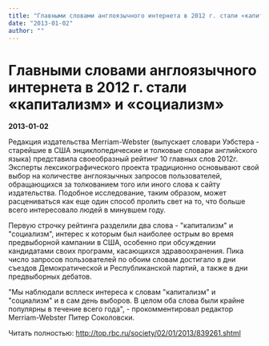 ```yaml
---
title: "Главными словами англоязычного интернета в 2012 г. стали «капитализм» и «социализм»"
date: "2013-01-02"
author: ""
---
```


# Главными словами англоязычного интернета в 2012 г. стали «капитализм» и «социализм»

**2013-01-02** 

Редакция издательства Merriam-Webster (выпускает словари Уэбстера -  старейшие в США энциклопедические и толковые словари английского языка)  представила своеобразный рейтинг 10 главных слов 2012г. Эксперты  лексикографического проекта традиционно основывают свой выбор на  количестве англоязычных запросов пользователей, обращающихся за  толкованием того или иного слова к сайту издательства. Подобное  исследование, таким образом, может расцениваться как еще один способ  пролить свет на то, что больше всего интересовало людей в минувшем году.

Первую  строчку рейтинга разделили два слова - "капитализм" и "социализм",  интерес к которым был наиболее острым во время предвыборной кампании в  США, особенно при обсуждении кандидатами своих программ, касающихся  здравоохранения. Пика число запросов пользователей по обоим словам  достигало в дни съездов Демократической и Республиканской партий, а  также в дни предвыборных дебатов.

"Мы наблюдали всплеск интереса к  словам "капитализм" и "социализм" и в сам день выборов. В целом оба  слова были крайне популярны в течение всего года", - прокомментировал  редактор Merriam-Webster Питер Соколовски.

Читать полностью: http://top.rbc.ru/society/02/01/2013/839261.shtml